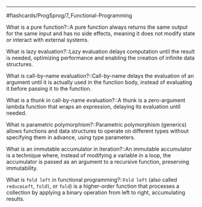 ____
#flashcards/ProgSprog/7_Functional-Programming 

What is a pure function?::A pure function always returns the same output for the same input and has no side effects, meaning it does not modify state or interact with external systems.
<!--SR:!2025-03-15,4,270-->

What is lazy evaluation?::Lazy evaluation delays computation until the result is needed, optimizing performance and enabling the creation of infinite data structures.
<!--SR:!2025-03-14,3,250-->

What is call-by-name evaluation?::Call-by-name delays the evaluation of an argument until it is actually used in the function body, instead of evaluating it before passing it to the function.
<!--SR:!2025-03-12,1,230-->

What is a thunk in call-by-name evaluation?::A thunk is a zero-argument lambda function that wraps an expression, delaying its evaluation until needed.
<!--SR:!2025-03-15,4,270-->

What is parametric polymorphism?::Parametric polymorphism (generics) allows functions and data structures to operate on different types without specifying them in advance, using type parameters.
<!--SR:!2025-03-14,3,250-->

What is an immutable accumulator in iteration?::An immutable accumulator is a technique where, instead of modifying a variable in a loop, the accumulator is passed as an argument to a recursive function, preserving immutability.
<!--SR:!2025-03-15,4,270-->

What is `fold left` in functional programming?::`Fold left` (also called `reduceLeft`, `foldl`, or `fold`) is a higher-order function that processes a collection by applying a binary operation from left to right, accumulating results.
<!--SR:!2025-03-14,3,250-->
